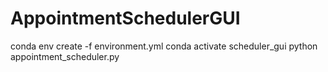 # AppointmentSchedulerGUI
conda env create -f environment.yml
conda activate scheduler_gui
python appointment_scheduler.py
